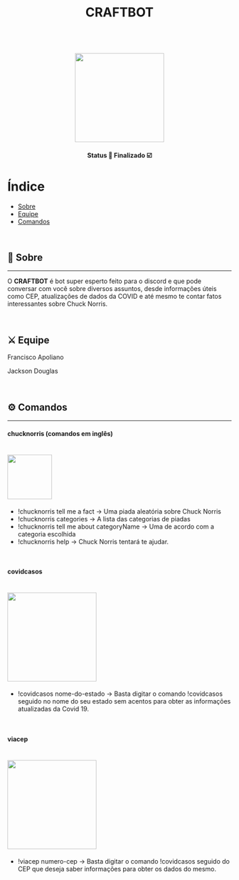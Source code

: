 
<h1 style="display: flex; align-items: center; justify-content: center;" class="logo">
  CRAFTBOT
</h1>

&nbsp;

<h1 align="center">
    <img src="https://ik.imagekit.io/rcjzrqiiqm7/52029_3442297a497ea4dcbfa32e37ed44726e-740x740_KIbVrMXYRH.jpg?updatedAt=1634589631318" width="200">
</h1>

<h4 align="center">
	Status 🚀 Finalizado  ☑️
</h4>

# Índice

- [Sobre](#-sobre)
- [Equipe](#-equipe)
- [Comandos](#-comandos)

&nbsp;

## 🔖 Sobre

---

O **CRAFTBOT** é bot super esperto feito para o discord e que pode conversar com você sobre diversos assuntos, desde informações úteis como CEP, atualizações de dados da COVID e até mesmo te contar fatos interessantes sobre Chuck Norris.

&nbsp;

## ⚔️ Equipe

Francisco Apoliano
&nbsp;

Jackson Douglas

&nbsp;

## ⚙️ Comandos
---

#### chucknorris (comandos em inglês)

<h1>
    <img src="https://ik.imagekit.io/rcjzrqiiqm7/chucknorris_logo_coloured_small_2x_p6YpoG4HBL.png?updatedAt=1634590317017" width="100">
</h1>

- !chucknorris tell me a fact -> Uma piada aleatória sobre Chuck Norris
- !chucknorris categories -> A lista das categorias de piadas
- !chucknorris tell me about categoryName -> Uma de acordo com a categoria escolhida
- !chucknorris help -> Chuck Norris tentará te ajudar.

&nbsp;

#### covidcasos

<h1>
    <img src="https://ik.imagekit.io/rcjzrqiiqm7/Screenshot_from_2021-10-18_18-04-44_n9YInIKft.png?updatedAt=1634591182052" width="200">
</h1>

- !covidcasos nome-do-estado -> Basta digitar o comando !covidcasos seguido no nome do seu estado sem acentos para obter as informações atualizadas da Covid 19.


&nbsp;

#### viacep

<h1>
    <img src="https://ik.imagekit.io/rcjzrqiiqm7/Screenshot_from_2021-10-18_18-13-07_-p6xuuqIP.png?updatedAt=1634591617073" width="200">
</h1>

- !viacep numero-cep -> Basta digitar o comando !covidcasos seguido do CEP que deseja saber informações para obter os dados do mesmo.